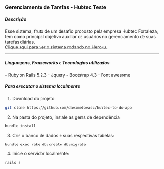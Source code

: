 <h3> Gerenciamento de Tarefas - Hubtec Teste</h3>

<h5>Descrição</h5>
Esse sistema, fruto de um desafio proposto pela empresa Hubtec Fortaleza, 
tem como principal objetivo auxiliar os usuários no gerenciamento de suas tarefas diárias.
<br/>
<a href="https://stormy-crag-32938.herokuapp.com/">Clique aqui para ver o sistema rodando no Heroku.</a>

<hr/>
<h5>Linguagens, Frameworks e Tecnologias utilizados</h5>
 - Ruby on Rails 5.2.3
 - Jquery
 - Bootstrap 4.3
 - Font awesome

<h5>Para executar o sistema localmente</h5>

1. Download do projeto

```bash
git clone https://github.com/davimelovasc/hubtec-to-do-app
```

2. Na pasta do projeto, instale as gems de dependência

```bash
bundle install
```

3. Crie o banco de dados e suas respectivas tabelas:

```bash
bundle exec rake db:create db:migrate
```

4. Inicie o servidor localmente:

```bash
rails s
```
